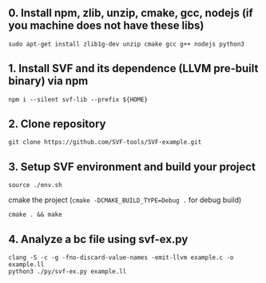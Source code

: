 ## 0. Install npm, zlib, unzip, cmake, gcc, nodejs (if you machine does not have these libs)
```
sudo apt-get install zlib1g-dev unzip cmake gcc g++ nodejs python3
```

## 1. Install SVF and its dependence (LLVM pre-built binary) via npm
```
npm i --silent svf-lib --prefix ${HOME}
```

## 2. Clone repository
```
git clone https://github.com/SVF-tools/SVF-example.git
```

## 3. Setup SVF environment and build your project 
```
source ./env.sh
```
cmake the project (`cmake -DCMAKE_BUILD_TYPE=Debug .` for debug build)
```
cmake . && make
```
## 4. Analyze a bc file using svf-ex.py
```
clang -S -c -g -fno-discard-value-names -emit-llvm example.c -o example.ll
python3 ./py/svf-ex.py example.ll
```
